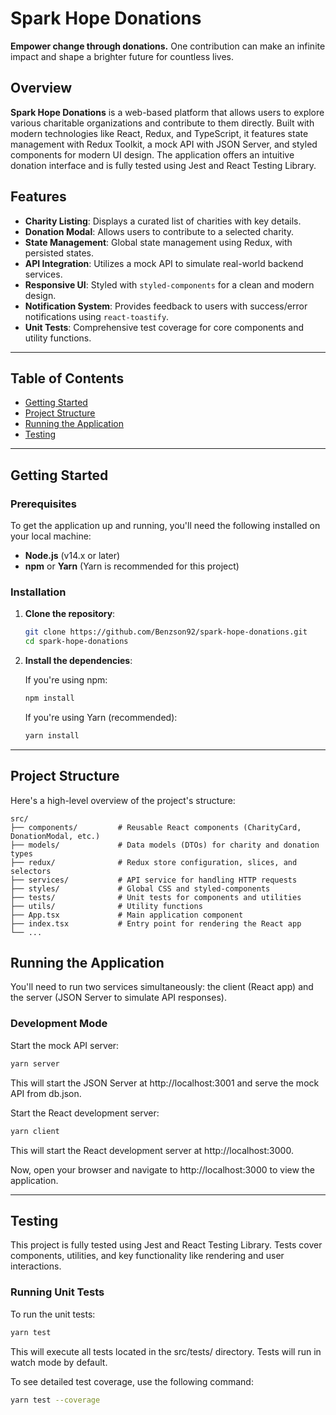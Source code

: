 # Spark Hope Donations

**Empower change through donations.** One contribution can make an infinite impact and shape a brighter future for countless lives.

## Overview

**Spark Hope Donations** is a web-based platform that allows users to explore various charitable organizations and contribute to them directly. Built with modern technologies like React, Redux, and TypeScript, it features state management with Redux Toolkit, a mock API with JSON Server, and styled components for modern UI design. The application offers an intuitive donation interface and is fully tested using Jest and React Testing Library.

## Features

- **Charity Listing**: Displays a curated list of charities with key details.
- **Donation Modal**: Allows users to contribute to a selected charity.
- **State Management**: Global state management using Redux, with persisted states.
- **API Integration**: Utilizes a mock API to simulate real-world backend services.
- **Responsive UI**: Styled with `styled-components` for a clean and modern design.
- **Notification System**: Provides feedback to users with success/error notifications using `react-toastify`.
- **Unit Tests**: Comprehensive test coverage for core components and utility functions.

---

## Table of Contents

- [Getting Started](#getting-started)
- [Project Structure](#project-structure)
- [Running the Application](#running-the-application)
- [Testing](#testing)

---

## Getting Started

### Prerequisites

To get the application up and running, you'll need the following installed on your local machine:

- **Node.js** (v14.x or later)
- **npm** or **Yarn** (Yarn is recommended for this project)

### Installation

1. **Clone the repository**:

    ```bash
    git clone https://github.com/Benzson92/spark-hope-donations.git
    cd spark-hope-donations
    ```

2. **Install the dependencies**:

    If you're using npm:

    ```bash
    npm install
    ```

    If you're using Yarn (recommended):

    ```bash
    yarn install
    ```

---

## Project Structure

Here's a high-level overview of the project's structure:

```plaintext
src/
├── components/         # Reusable React components (CharityCard, DonationModal, etc.)
├── models/             # Data models (DTOs) for charity and donation types
├── redux/              # Redux store configuration, slices, and selectors
├── services/           # API service for handling HTTP requests
├── styles/             # Global CSS and styled-components
├── tests/              # Unit tests for components and utilities
├── utils/              # Utility functions
├── App.tsx             # Main application component
├── index.tsx           # Entry point for rendering the React app
└── ...
```

## Running the Application

You'll need to run two services simultaneously: the client (React app) and the server (JSON Server to simulate API responses).

### Development Mode

Start the mock API server:

```bash
yarn server
```

This will start the JSON Server at http://localhost:3001 and serve the mock API from db.json.

Start the React development server:

```bash
yarn client
```

This will start the React development server at http://localhost:3000.

Now, open your browser and navigate to http://localhost:3000 to view the application.

---

## Testing

This project is fully tested using Jest and React Testing Library. Tests cover components, utilities, and key functionality like rendering and user interactions.

### Running Unit Tests

To run the unit tests:

```bash
yarn test
```

This will execute all tests located in the src/tests/ directory. Tests will run in watch mode by default.

To see detailed test coverage, use the following command:

```bash
yarn test --coverage
```
